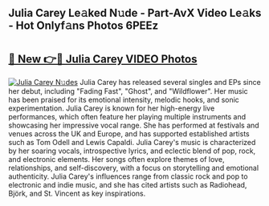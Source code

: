 ## Julia Carey Le𝚊ked N𝚞de - Part-AvX Video Le𝚊ks - Hot Onlyf𝚊ns Photos 6PEEz

# <h2><a href="http://ab97101.deff.icu/?id=Julia+Carey">🔗 New 👉🔴 Julia Carey VIDEO Photos</a></h2>

[![Julia Carey N𝚞des](https://i.imgur.com/rIISA9y.gif)](http://ab97101.deff.icu/?id=Julia+Carey)
Julia Carey has released several singles and EPs since her debut, including "Fading Fast", "Ghost", and "Wildflower". Her music has been praised for its emotional intensity, melodic hooks, and sonic experimentation. Julia Carey is known for her high-energy live performances, which often feature her playing multiple instruments and showcasing her impressive vocal range. She has performed at festivals and venues across the UK and Europe, and has supported established artists such as Tom Odell and Lewis Capaldi. Julia Carey's music is characterized by her soaring vocals, introspective lyrics, and eclectic blend of pop, rock, and electronic elements. Her songs often explore themes of love, relationships, and self-discovery, with a focus on storytelling and emotional authenticity. Julia Carey's influences range from classic rock and pop to electronic and indie music, and she has cited artists such as Radiohead, Björk, and St. Vincent as key inspirations.
